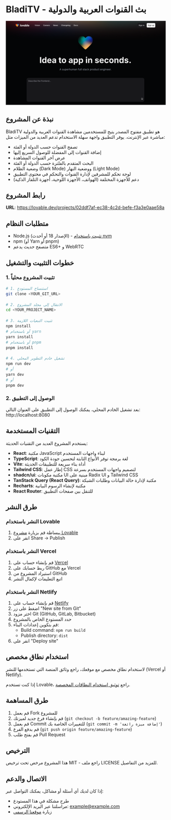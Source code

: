 
# BladiTV - بث القنوات العربية والدولية

![BladiTV Logo](public/og-image.png)

## نبذة عن المشروع

BladiTV هو تطبيق مفتوح المصدر يتيح للمستخدمين مشاهدة القنوات العربية والدولية مباشرة عبر الإنترنت. يوفر التطبيق واجهة سهلة الاستخدام تدعم العديد من الميزات مثل:

- تصفح القنوات حسب الدولة أو الفئة
- إضافة القنوات إلى المفضلة للوصول السريع إليها
- عرض آخر القنوات المشاهدة
- البحث المتقدم بالفلترة حسب الدولة أو الفئة
- وضعية الظلام (Dark Mode) ووضعية النهار (Light Mode)
- لوحة تحكم للمشرفين لإدارة القنوات والتحكم في محتوى التطبيق
- دعم للأجهزة المختلفة (الهواتف، الأجهزة اللوحية، أجهزة التلفاز الذكية)

## رابط المشروع

**URL**: https://lovable.dev/projects/02ddf7af-ec38-4c2d-befe-f3a3e0aae58a

## متطلبات النظام

- Node.js (الإصدار 18 أو أحدث) - [تثبيت باستخدام nvm](https://github.com/nvm-sh/nvm#installing-and-updating)
- npm (أو Yarn أو pnpm)
- متصفح حديث يدعم ES6+ و WebRTC

## خطوات التثبيت والتشغيل

### 1. تثبيت المشروع محلياً

```sh
# 1. استنساخ المستودع
git clone <YOUR_GIT_URL>

# 2. الانتقال إلى مجلد المشروع
cd <YOUR_PROJECT_NAME>

# 3. تثبيت التبعيات اللازمة
npm install
# أو باستخدام yarn
yarn install
# أو باستخدام pnpm
pnpm install

# 4. تشغيل خادم التطوير المحلي
npm run dev
# أو
yarn dev
# أو
pnpm dev
```

### 2. الوصول إلى التطبيق

بعد تشغيل الخادم المحلي، يمكنك الوصول إلى التطبيق على العنوان التالي:
http://localhost:8080

## التقنيات المستخدمة

يستخدم المشروع العديد من التقنيات الحديثة:

- **React**: مكتبة JavaScript لبناء واجهات المستخدم
- **TypeScript**: لغة برمجة توفر الأنواع الثابتة لتحسين جودة الكود
- **Vite**: أداة بناء سريعة للتطبيقات الحديثة
- **Tailwind CSS**: إطار عمل CSS لتصميم واجهات المستخدم بسرعة
- **shadcn/ui**: مكتبة مكونات UI مبنية على Radix UI و Tailwind CSS
- **TanStack Query (React Query)**: مكتبة لإدارة حالة البيانات وطلبات الشبكة
- **Recharts**: مكتبة لإنشاء الرسوم البيانية
- **React Router**: للتنقل بين صفحات التطبيق

## طرق النشر

### النشر باستخدام Lovable

1. ببساطة قم بزيارة [مشروع Lovable](https://lovable.dev/projects/02ddf7af-ec38-4c2d-befe-f3a3e0aae58a)
2. انقر على Share -> Publish

### النشر باستخدام Vercel

1. قم بإنشاء حساب على [Vercel](https://vercel.com)
2. ربط حسابك على GitHub مع Vercel
3. استيراد المشروع من GitHub
4. اتبع التعليمات لإكمال النشر

### النشر باستخدام Netlify

1. قم بإنشاء حساب على [Netlify](https://netlify.com)
2. اضغط على زر "New site from Git"
3. اختر مزود Git (GitHub, GitLab, Bitbucket)
4. حدد المستودع الخاص بالمشروع
5. قم بتكوين إعدادات البناء:
   - Build command: `npm run build`
   - Publish directory: `dist`
6. انقر على "Deploy site"

## استخدام نطاق مخصص

لاستخدام نطاق مخصص مع موقعك، راجع وثائق المنصة التي تستخدمها للنشر (Vercel أو Netlify).

إذا كنت تستخدم Lovable، راجع [توثيق استخدام النطاقات المخصصة](https://docs.lovable.dev/tips-tricks/custom-domain/).

## طرق المساهمة

1. قم بعمل Fork للمشروع
2. قم بإنشاء فرع جديد لميزتك (`git checkout -b feature/amazing-feature`)
3. قم بعمل Commit للتغييرات الخاصة بك (`git commit -m 'إضافة ميزة رائعة'`)
4. قم بدفع الفرع (`git push origin feature/amazing-feature`)
5. قم بفتح طلب Pull Request

## الترخيص

هذا المشروع مرخص تحت ترخيص MIT - راجع ملف LICENSE للمزيد من التفاصيل.

## الاتصال والدعم

إذا كان لديك أي أسئلة أو مشاكل، يمكنك التواصل عبر:
- طرح مشكلة في هذا المستودع
- مراسلتنا عبر البريد الإلكتروني: [example@example.com](mailto:example@example.com)
- زيارة [موقعنا الرسمي](https://example.com)
